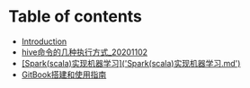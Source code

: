 # Table of contents

* [Introduction](README.md)
* [hive命令的几种执行方式\_20201102](hive-ming-ling-de-ji-zhong-zhi-hang-fang-shi-20201102.md)
* [\[Spark\(scala\)实现机器学习\]\('Spark\(scala\)实现机器学习.md'\)](sparkscala-shi-xian-ji-qi-xue-xi-sparkscala-shi-xian-ji-qi-xue-xi-.md.md)
* [GitBook搭建和使用指南](untitled.md)

